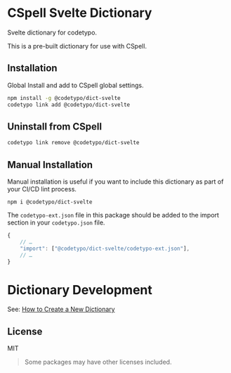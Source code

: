 # CSpell Svelte Dictionary

Svelte dictionary for codetypo.

This is a pre-built dictionary for use with CSpell.

## Installation

Global Install and add to CSpell global settings.

```sh
npm install -g @codetypo/dict-svelte
codetypo link add @codetypo/dict-svelte
```

## Uninstall from CSpell

```sh
codetypo link remove @codetypo/dict-svelte
```

## Manual Installation

Manual installation is useful if you want to include this dictionary as part of your CI/CD lint process.

```
npm i @codetypo/dict-svelte
```

The `codetypo-ext.json` file in this package should be added to the import section in your `codetypo.json` file.

```javascript
{
    // …
    "import": ["@codetypo/dict-svelte/codetypo-ext.json"],
    // …
}
```

# Dictionary Development

See: [How to Create a New Dictionary](https://github.com/khulnasofto-dicts#how-to-create-a-new-dictionary)

## License

MIT

> Some packages may have other licenses included.
